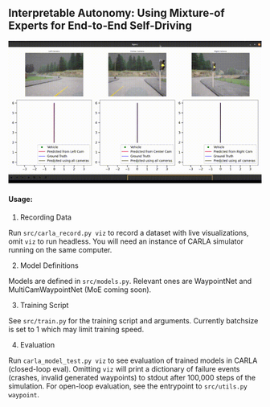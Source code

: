 ## Interpretable Autonomy: Using Mixture-of Experts for End-to-End Self-Driving

![eval snapshot](results/eval_snapshot.gif)

#### Usage:
1. Recording Data
   
Run `src/carla_record.py viz` to record a dataset with live visualizations, omit `viz` to run headless. You will need an instance of CARLA simulator running on the same computer.

2. Model Definitions
   
Models are defined in `src/models.py`. Relevant ones are WaypointNet and MultiCamWaypointNet (MoE coming soon).

3. Training Script
   
See `src/train.py` for the training script and arguments. Currently batchsize is set to 1 which may limit training speed.

4. Evaluation
   
Run `carla_model_test.py viz` to see evaluation of trained models in CARLA (closed-loop eval). Omitting `viz` will print a dictionary of failure events (crashes, invalid generated waypoints) to stdout after 100,000 steps of the simulation. For open-loop evaluation, see the entrypoint to `src/utils.py waypoint`.

